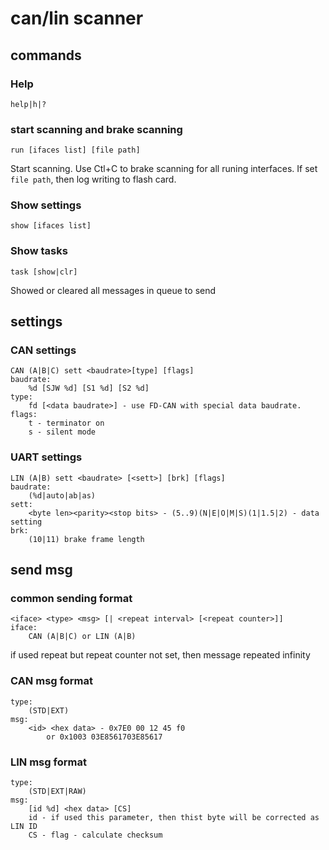 # can/lin scanner

## commands

### Help

`help|h|?`

### start scanning and brake scanning

`run [ifaces list] [file path]`

Start scanning. Use Ctl+C to brake scanning for all runing interfaces. If set `file path`, then log writing to flash card.

### Show settings

`show [ifaces list]`

### Show tasks

`task [show|clr]`

Showed or cleared all messages in queue to send

## settings

### CAN settings

```
CAN (A|B|C) sett <baudrate>[type] [flags]
baudrate:
    %d [SJW %d] [S1 %d] [S2 %d]
type:
    fd [<data baudrate>] - use FD-CAN with special data baudrate.
flags:
    t - terminator on
    s - silent mode
```

### UART settings

```
LIN (A|B) sett <baudrate> [<sett>] [brk] [flags]
baudrate:
    (%d|auto|ab|as)
sett:
    <byte len><parity><stop bits> - (5..9)(N|E|O|M|S)(1|1.5|2) - data setting
brk:
    (10|11) brake frame length
```

## send msg

### common sending format

```
<iface> <type> <msg> [| <repeat interval> [<repeat counter>]]
iface:
    CAN (A|B|C) or LIN (A|B)
```
if used repeat but repeat counter not set, then message repeated infinity

### CAN msg format

```
type:
    (STD|EXT)
msg:
    <id> <hex data> - 0x7E0 00 12 45 f0
        or 0x1003 03E8561703E85617
```

### LIN msg format

```
type:
    (STD|EXT|RAW)
msg:
    [id %d] <hex data> [CS]
    id - if used this parameter, then thist byte will be corrected as LIN ID
    CS - flag - calculate checksum
```
